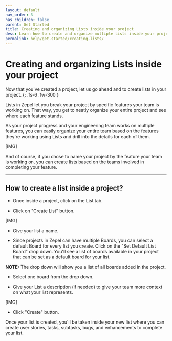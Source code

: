 ```yaml
---
layout: default
nav_order: 3
has_children: false
parent: Get Started
title: Creating and organizing Lists inside your project
desc: Learn how to create and organize multiple Lists inside your project.
permalink: help/get-started/creating-lists/
---
```

# Creating and organizing Lists inside your project

Now that you've created a project, let us go ahead and to create lists in your project. 
{: .fs-6 .fw-300 }

Lists in Zepel let you break your project by specific features your team is working on. That way, you get to neatly organize your entire project and see where each feature stands.

As your project progress and your engineering team works on multiple features, you can easily organize your entire team based on the features they're working using Lists and drill into the details for each of them.

[IMG]

And of course, if you chose to name your project by the feature your team is working on, you can create lists based on the teams involved in completing your feature.

---

## How to create a list inside a project?

- Once inside a project, click on the List tab.

- Click on "Create List" button.

[IMG]

- Give your list a name. 

- Since projects in Zepel can have multiple Boards, you can select a default Board for every list you create. Click on the "Set Default List Board" drop down. You'll see a list of boards available in your project that can be set as a default board for your list.

<b>NOTE:</b> The drop down will show you a list of all boards added in the project.

- Select one board from the drop down.

- Give your List a description (if needed) to give your team more context on what your list represents.

[IMG]

- Click "Create" button.

Once your list is created, you'll be taken inside your new list where you can create user stories, tasks, subtasks, bugs, and enhancements to complete your list.

